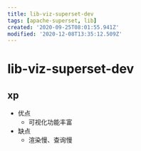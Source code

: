 ```yaml
---
title: lib-viz-superset-dev
tags: [apache-superset, lib]
created: '2020-09-25T08:01:55.941Z'
modified: '2020-12-08T13:35:12.509Z'
---
```


# lib-viz-superset-dev

## xp

- 优点
  - 可视化功能丰富
- 缺点
  - 渲染慢、查询慢
